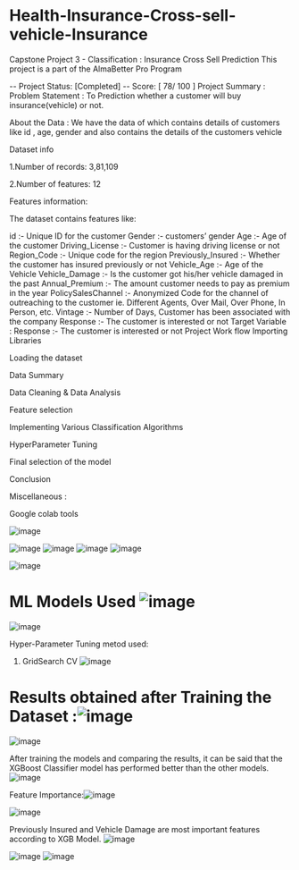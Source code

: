 # Health-Insurance-Cross-sell-vehicle-Insurance
Capstone Project 3 - Classification : Insurance Cross Sell Prediction
This project is a part of the AlmaBetter Pro Program

-- Project Status: [Completed]
-- Score: [ 78/ 100 ]
Project Summary :
Problem Statement :
To Prediction whether a customer will buy insurance(vehicle) or not.

About the Data :
We have the data of which contains details of customers like id , age, gender and also contains the details of the customers vehicle

Dataset info

1.Number of records: 3,81,109

2.Number of features: 12

Features information:

The dataset contains features like:

id :- Unique ID for the customer
Gender :- customers’ gender
Age :- Age of the customer
Driving_License :- Customer is having driving license or not
Region_Code :- Unique code for the region
Previously_Insured :- Whether the customer has insured previously or not
Vehicle_Age :- Age of the Vehicle
Vehicle_Damage :- Is the customer got his/her vehicle damaged in the past
Annual_Premium :- The amount customer needs to pay as premium in the year
PolicySalesChannel :- Anonymized Code for the channel of outreaching to the customer ie. Different Agents, Over Mail, Over Phone, In Person, etc.
Vintage :- Number of Days, Customer has been associated with the company
Response :- The customer is interested or not
Target Variable :
Response :- The customer is interested or not
Project Work flow
Importing Libraries

Loading the dataset

Data Summary

Data Cleaning & Data Analysis

Feature selection

Implementing Various Classification Algorithms

HyperParameter Tuning

Final selection of the model

Conclusion

Miscellaneous :

Google colab tools



![image](https://user-images.githubusercontent.com/30859632/183072029-587e7ab9-b159-4e2b-854f-36141d61f8b5.png)

![image](https://user-images.githubusercontent.com/30859632/183071857-ebc792c9-e566-4654-a8df-cbff448ee681.png)
![image](https://user-images.githubusercontent.com/30859632/183072353-70092fc6-c994-4ca3-8dfd-e1364d6a5c34.png)
![image](https://user-images.githubusercontent.com/30859632/183072375-8e85d1b9-294f-47b9-b6d1-8b7a3586d389.png)
![image](https://user-images.githubusercontent.com/30859632/183072456-1860808b-77fa-4ab2-9151-b8459b4fdac3.png)

![image](https://user-images.githubusercontent.com/30859632/183072410-f15e9a7c-84e6-4608-a1ce-6f1b6f6fb54d.png)

# ML Models Used ![image](https://user-images.githubusercontent.com/30859632/183070499-4e4bf4d5-cce2-4a88-b94d-e99200dc0dbb.png)
![image](https://user-images.githubusercontent.com/30859632/183070586-7a99fc4d-f6fe-457e-9c56-40a96facffda.png)


Hyper-Parameter Tuning metod used:
1. GridSearch CV
![image](https://user-images.githubusercontent.com/30859632/183070672-e42a7839-a2d0-46f6-a681-eab5dd0f84f6.png)

# Results obtained after Training the Dataset :![image](https://user-images.githubusercontent.com/30859632/183070768-f904b32f-edd4-4c89-ae34-79715b62cc01.png)

![image](https://user-images.githubusercontent.com/30859632/183070719-9cb810c8-8d8d-4e72-839c-d9c873dbba71.png)

After training the models and comparing the results, it can be said that the XGBoost
Classifier model has performed better than the other models.
![image](https://user-images.githubusercontent.com/30859632/183070809-893adb44-c260-4254-a3af-d537d95f18f3.png)

Feature Importance:![image](https://user-images.githubusercontent.com/30859632/183071090-b6cefc26-8e19-4044-b8a8-2b2198b2154e.png)

![image](https://user-images.githubusercontent.com/30859632/183070869-b5a47bc1-1d2e-4f0c-bcaa-677137120886.png)


Previously Insured and Vehicle Damage are most important  features according to XGB Model.
![image](https://user-images.githubusercontent.com/30859632/183071111-59efc0b1-7ce4-4f42-ad6c-f93be36b47cc.png)

![image](https://user-images.githubusercontent.com/30859632/183071166-cc2dac2a-6355-4ad3-893c-de33ba48a9d2.png)
![image](https://user-images.githubusercontent.com/30859632/183071424-01294208-26b3-414b-a98f-f2eb105a6450.png)






